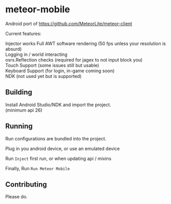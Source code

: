# meteor-mobile  
Android port of https://github.com/MeteorLite/meteor-client
  
Current features:  
  
Injector works
Full AWT software rendering (50 fps unless your resolution is absurd)  
Logging in / world interacting  
osrs.Reflection checks (required for jagex to not input block you)  
Touch Support (some issues still but usable)  
Keyboard Support (for login, in-game coming soon)  
NDK (not used yet but is supported)

## Building  
  
Install Android Studio/NDK and import the project.  
(minimum api 26)  
  
## Running  
  
Run configurations are bundled into the project.

Plug in you android device, or use an emulated device

Run `Inject` first run, or when updating api / mixins

Finally, Run `Run Meteor Mobile`
  
## Contributing  
  
Please do.
